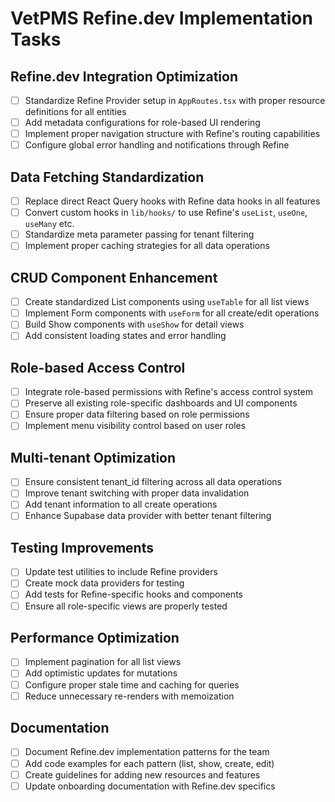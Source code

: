 # VetPMS Refine.dev Implementation Tasks

## Refine.dev Integration Optimization

- [ ] Standardize Refine Provider setup in `AppRoutes.tsx` with proper resource definitions for all entities
- [ ] Add metadata configurations for role-based UI rendering
- [ ] Implement proper navigation structure with Refine's routing capabilities
- [ ] Configure global error handling and notifications through Refine

## Data Fetching Standardization

- [ ] Replace direct React Query hooks with Refine data hooks in all features
- [ ] Convert custom hooks in `lib/hooks/` to use Refine's `useList`, `useOne`, `useMany` etc.
- [ ] Standardize meta parameter passing for tenant filtering
- [ ] Implement proper caching strategies for all data operations

## CRUD Component Enhancement

- [ ] Create standardized List components using `useTable` for all list views
- [ ] Implement Form components with `useForm` for all create/edit operations
- [ ] Build Show components with `useShow` for detail views
- [ ] Add consistent loading states and error handling

## Role-based Access Control

- [ ] Integrate role-based permissions with Refine's access control system
- [ ] Preserve all existing role-specific dashboards and UI components
- [ ] Ensure proper data filtering based on role permissions
- [ ] Implement menu visibility control based on user roles

## Multi-tenant Optimization

- [ ] Ensure consistent tenant_id filtering across all data operations
- [ ] Improve tenant switching with proper data invalidation
- [ ] Add tenant information to all create operations
- [ ] Enhance Supabase data provider with better tenant filtering

## Testing Improvements

- [ ] Update test utilities to include Refine providers
- [ ] Create mock data providers for testing
- [ ] Add tests for Refine-specific hooks and components
- [ ] Ensure all role-specific views are properly tested

## Performance Optimization

- [ ] Implement pagination for all list views
- [ ] Add optimistic updates for mutations
- [ ] Configure proper stale time and caching for queries
- [ ] Reduce unnecessary re-renders with memoization

## Documentation

- [ ] Document Refine.dev implementation patterns for the team
- [ ] Add code examples for each pattern (list, show, create, edit)
- [ ] Create guidelines for adding new resources and features
- [ ] Update onboarding documentation with Refine.dev specifics
